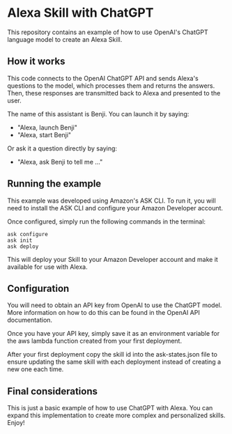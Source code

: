 # Alexa Skill with ChatGPT

This repository contains an example of how to use OpenAI's ChatGPT language model to create an Alexa Skill.

## How it works

This code connects to the OpenAI ChatGPT API and sends Alexa's questions to the model, which processes them and returns the answers. Then, these responses are transmitted back to Alexa and presented to the user.

The name of this assistant is Benji. You can launch it by saying:

- "Alexa, launch Benji"
- "Alexa, start Benji"

Or ask it a question directly by saying:

- "Alexa, ask Benji to tell me ..."

## Running the example

This example was developed using Amazon's ASK CLI. To run it, you will need to install the ASK CLI and configure your Amazon Developer account.

Once configured, simply run the following commands in the terminal:

```
ask configure
ask init
ask deploy
```

This will deploy your Skill to your Amazon Developer account and make it available for use with Alexa.

## Configuration

You will need to obtain an API key from OpenAI to use the ChatGPT model. More information on how to do this can be found in the OpenAI API documentation.

Once you have your API key, simply save it as an environment variable for the aws lambda function created from your first deployment.

After your first deployment copy the skill id into the ask-states.json file to ensure updating the same skill with each deployment instead of creating a new one each time.

## Final considerations

This is just a basic example of how to use ChatGPT with Alexa. You can expand this implementation to create more complex and personalized skills. Enjoy!
